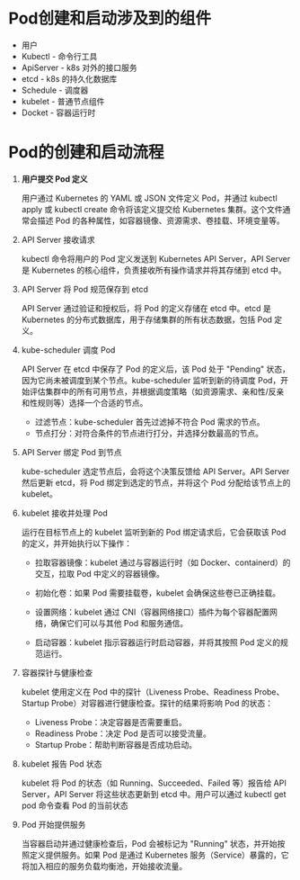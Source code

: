 
# Pod创建和启动涉及到的组件

- 用户
- Kubectl - 命令行工具
- ApiServer - k8s 对外的接口服务
- etcd - k8s 的持久化数据库
- Schedule - 调度器
- kubelet - 普通节点组件
- Docket - 容器运行时


# Pod的创建和启动流程

1. **用户提交 Pod 定义**

    用户通过 Kubernetes 的 YAML 或 JSON 文件定义 Pod，并通过 kubectl apply 或 kubectl create 命令将该定义提交给 Kubernetes 集群。这个文件通常会描述 Pod 的各种属性，如容器镜像、资源需求、卷挂载、环境变量等。

1. API Server 接收请求
   
   kubectl 命令将用户的 Pod 定义发送到 Kubernetes API Server，API Server 是 Kubernetes 的核心组件，负责接收所有操作请求并将其存储到 etcd 中。

1. API Server 将 Pod 规范保存到 etcd

    API Server 通过验证和授权后，将 Pod 的定义存储在 etcd 中。etcd 是 Kubernetes 的分布式数据库，用于存储集群的所有状态数据，包括 Pod 定义。

1. kube-scheduler 调度 Pod
   
   API Server 在 etcd 中保存了 Pod 的定义后，该 Pod 处于 "Pending" 状态，因为它尚未被调度到某个节点。kube-scheduler 监听到新的待调度 Pod，开始评估集群中的所有可用节点，并根据调度策略（如资源需求、亲和性/反亲和性规则等）选择一个合适的节点。

   - 过滤节点：kube-scheduler 首先过滤掉不符合 Pod 需求的节点。
   - 节点打分：对符合条件的节点进行打分，并选择分数最高的节点。
   
1. API Server 绑定 Pod 到节点
   
   kube-scheduler 选定节点后，会将这个决策反馈给 API Server。API Server 然后更新 etcd，将 Pod 绑定到选定的节点，并将这个 Pod 分配给该节点上的 kubelet。

1. kubelet 接收并处理 Pod
   
   运行在目标节点上的 kubelet 监听到新的 Pod 绑定请求后，它会获取该 Pod 的定义，并开始执行以下操作：

   - 拉取容器镜像：kubelet 通过与容器运行时（如 Docker、containerd）的交互，拉取 Pod 中定义的容器镜像。
  
   - 初始化卷：如果 Pod 需要挂载卷，kubelet 会确保这些卷已正确挂载。
  
   - 设置网络：kubelet 通过 CNI（容器网络接口）插件为每个容器配置网络，确保它们可以与其他 Pod 和服务通信。
  
   - 启动容器：kubelet 指示容器运行时启动容器，并将其按照 Pod 定义的规范运行。

1. 容器探针与健康检查
   
   kubelet 使用定义在 Pod 中的探针（Liveness Probe、Readiness Probe、Startup Probe）对容器进行健康检查。探针的结果将影响 Pod 的状态：

   - Liveness Probe：决定容器是否需要重启。
   - Readiness Probe：决定 Pod 是否可以接受流量。
   - Startup Probe：帮助判断容器是否成功启动。
   
1. kubelet 报告 Pod 状态
   
   kubelet 将 Pod 的状态（如 Running、Succeeded、Failed 等）报告给 API Server，API Server 将这些状态更新到 etcd 中。用户可以通过 kubectl get pod 命令查看 Pod 的当前状态

1. Pod 开始提供服务
   
   当容器启动并通过健康检查后，Pod 会被标记为 "Running" 状态，并开始按照定义提供服务。如果 Pod 是通过 Kubernetes 服务（Service）暴露的，它将加入相应的服务负载均衡池，开始接收流量。